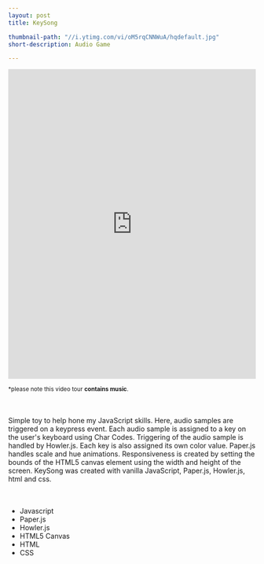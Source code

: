```yaml
---
layout: post
title: KeySong

thumbnail-path: "//i.ytimg.com/vi/oM5rqCNNWuA/hqdefault.jpg"
short-description: Audio Game

---
```

<iframe width="100%" height="630" src="https://www.youtube.com/embed/oM5rqCNNWuA" frameborder="0" allowfullscreen></iframe>
<br />

<small>*please note this video tour <strong>contains music</strong>.</small>

<br />
<br />
Simple toy to help hone my JavaScript skills. Here, audio samples are triggered on a keypress event.
 Each audio sample is assigned to a key on the user's keyboard using Char Codes. Triggering of the audio sample is handled by Howler.js.
 Each key is also assigned its own color value. Paper.js handles scale and hue animations.
 Responsiveness is created by setting the bounds of the HTML5 canvas element using the width and height of the screen.
KeySong was created with vanilla JavaScript, Paper.js, Howler.js, html and css.
<br />
<br />
<br />


<ul>
    <li>Javascript</li>
    <li>Paper.js</li>
    <li>Howler.js</li>
    <li>HTML5 Canvas</li>
    <li>HTML</li>
    <li>CSS</li>
</ul>
